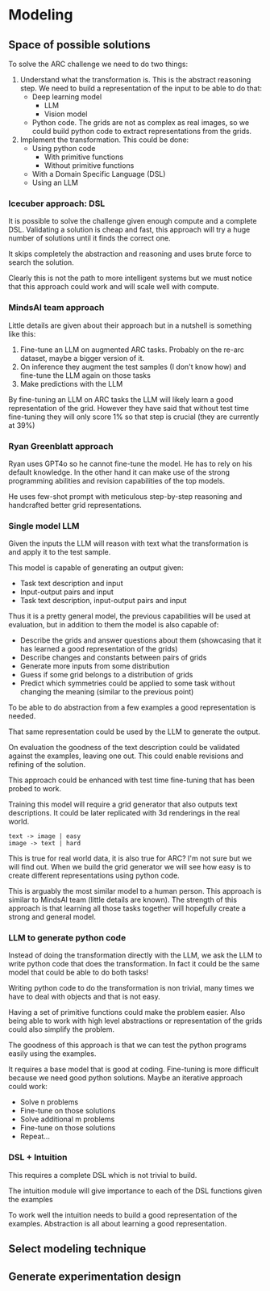 # Modeling

## Space of possible solutions

To solve the ARC challenge we need to do two things:

1. Understand what the transformation is. This is the abstract reasoning step. We need to build a representation of the input to be able to do that:
   - Deep learning model
     - LLM
     - Vision model
   - Python code. The grids are not as complex as real images, so we could build python code to extract
     representations from the grids.
2. Implement the transformation. This could be done:
   - Using python code
     - With primitive functions
     - Without primitive functions
   - With a Domain Specific Language (DSL)
   - Using an LLM

### Icecuber approach: DSL

It is possible to solve the challenge given enough compute and a complete DSL. Validating a solution
is cheap and fast, this approach will try a huge number of solutions until it finds the correct one.

It skips completely the abstraction and reasoning and uses brute force to search the solution.

Clearly this is not the path to more intelligent systems but we must notice that this approach could
work and will scale well with compute.

### MindsAI team approach

Little details are given about their approach but in a nutshell is something like this:

1. Fine-tune an LLM on augmented ARC tasks. Probably on the re-arc dataset, maybe a bigger version of it.
2. On inference they augment the test samples (I don't know how) and fine-tune the LLM again on those tasks
3. Make predictions with the LLM

By fine-tuning an LLM on ARC tasks the LLM will likely learn a good representation of the grid. However
they have said that without test time fine-tuning they will only score 1% so that step is crucial (they are currently at 39%)

### Ryan Greenblatt approach

Ryan uses GPT4o so he cannot fine-tune the model. He has to rely on his default knowledge. In the other hand it can
make use of the strong programming abilities and revision capabilities of the top models.

He uses few-shot prompt with meticulous step-by-step reasoning and handcrafted better grid representations.

### Single model LLM

Given the inputs the LLM will reason with text what the transformation is and apply it to the test sample.

This model is capable of generating an output given:

- Task text description and input
- Input-output pairs and input
- Task text description, input-output pairs and input

Thus it is a pretty general model, the previous capabilities will be used at evaluation, but in addition to them
the model is also capable of:

- Describe the grids and answer questions about them (showcasing that it has learned a good representation of the grids)
- Describe changes and constants between pairs of grids
- Generate more inputs from some distribution
- Guess if some grid belongs to a distribution of grids
- Predict which symmetries could be applied to some task without changing the meaning (similar to the previous point)

To be able to do abstraction from a few examples a good representation is needed.

That same representation could be used by the LLM to generate the output.

On evaluation the goodness of the text description could be validated against the examples, leaving one out.
This could enable revisions and refining of the solution.

This approach could be enhanced with test time fine-tuning that has been probed to work.

Training this model will require a grid generator that also outputs text descriptions. It could
be later replicated with 3d renderings in the real world.

```
text -> image | easy
image -> text | hard
```

This is true for real world data, it is also true for ARC? I'm not sure but we will find out. When
we build the grid generator we will see how easy is to create different representations using python code.

This is arguably the most similar model to a human person.
This approach is similar to MindsAI team (little details are known). The strength of this approach is
that learning all those tasks together will hopefully create a strong and general model.

### LLM to generate python code

Instead of doing the transformation directly with the LLM, we ask the LLM to write python code that
does the transformation. In fact it could be the same model that could be able to do both tasks!

Writing python code to do the transformation is non trivial, many times we have to deal with
objects and that is not easy.

Having a set of primitive functions could make the problem easier. Also being able to work with high
level abstractions or representation of the grids could also simplify the problem.

The goodness of this approach is that we can test the python programs easily using the examples.

It requires a base model that is good at coding. Fine-tuning is more difficult because we need good
python solutions. Maybe an iterative approach could work:

- Solve n problems
- Fine-tune on those solutions
- Solve additional m problems
- Fine-tune on those solutions
- Repeat...

### DSL + Intuition

This requires a complete DSL which is not trivial to build.

The intuition module will give importance to each of the DSL functions given the examples

To work well the intuition needs to build a good representation of the examples. Abstraction is all about learning a good representation.

## Select modeling technique

<!---Document the actual modeling technique that is to be used. If multiple
techniques are applied, perform this task separately for each technique.
Many modeling techniques make specific assumptions about the data—for example,
that all attributes have uniform distributions, no missing values allowed,
class attribute must be symbolic, etc. Record any such assumptions made. --->

## Generate experimentation design

<!---Describe the intended plan for training, testing, and evaluating the models.
A primary component of the plan is determining how to divide the available dataset
into training, test, and validation datasets.

Doing a plot of score vs train size could be helpful to decide the validation strategy

Depending on the size of the data we have to decide how we are going to use submissions.
The less the submissions the most confidence we can have on the score. However sometimes
the data distribution is very different, or the size of the data is small and we have
to make a lot of submissions. Sometimes is not easy to have a good correlation between
validation score and LB score
--->
